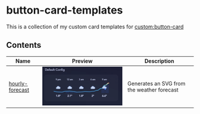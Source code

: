 # button-card-templates
This is a collection of my custom card templates for [custom:button-card]([https://gethomepage.dev/](https://github.com/custom-cards/button-card)) 

## Contents
| Name | Preview | Description |
|  ---  |  ---  |  ---  |
| [hourly-forecast](./hourly-forecast/) | ![example](./hourly-forecast/example-default.png) | Generates an SVG from the weather forecast
